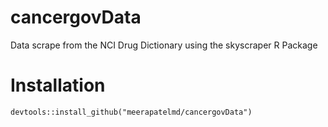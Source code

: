 # cancergovData
Data scrape from the NCI Drug Dictionary using the skyscraper R Package    

# Installation    
```
devtools::install_github("meerapatelmd/cancergovData")
```

